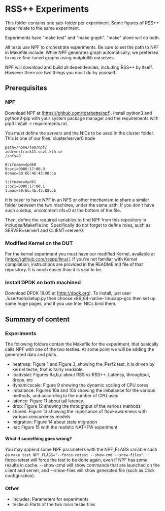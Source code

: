 RSS++ Experiments
=================

This folder contains one sub-folder per experiment. Some figures of RSS++ paper relate to the same experiment.

Experiments have "make test" and "make graph". "make" alone will do both.

All tests use NPF to orchestrate experiments. Be sure to set the path to NPF in Makefile.include. While NPF generates graph automatically, we preferred to make fine-tuned graphs using matplotlib ourselves.

NPF will download and build all dependencies, including RSS++ by itself. However there are two things you must do by yourself:


Prerequisites
-------------

### NPF
Download NPF at (https://github.com/tbarbette/npf). Install python3 and python3-pip with your system package manager and the requirements with pip3 install -r requirements.rxt.

You must define the servers and the NICs to be used in the cluster folder. This is one of our files:
cluster/server0.node
```
path=/home/tom/npf/
addr=nslrack11.ssvl.kth.se
//nfs=0

0:ifname=dpdk0
0:pci=0000:17:00.0
0:mac=50:6b:4b:43:88:ca

1:ifname=dpdk1
1:pci=0000:17:00.1
1:mac=50:6b:4b:43:88:cb
```
It is easer to have NPF in an NFS or other mechanism to share a similar folder between the two machines, under the same path. If you don't have such a setup, uncomment nfs=0 at the bottom of the file.

Then, define the required variables to find NPF from this repository in includes/Makefile.inc. Specifically do not forget to define roles, such as SERVER=server1 and CLIENT=server0.


### Modified Kernel on the DUT
For the kernel experiment you must have our modified Kernel, available at [https://github.com/rsspp/linux]. If you're not familiar with Kernel compilation,  instructions are provided in the README.md file of that repository. It is much easier than it is said to be.

### Install DPDK on both machined
Download DPDK 19.05 at [http://dpdk.org]. To install, just user ./usertools/setup.py then choose x86_64-native-linuxapp-gcc then set up some huge pages, and if you use Intel NICs bind them.

Summary of content
------------------

### Experiments
The following folders contain the Makefile for the experiment, that basically calls NPF with one of the two testies. At some point we will be adding the generated data and plots. 

 * heatmap: Figure 1 and Figure 3, showing the iPerf2 test. It is driven by kernel.testie, that is fairly readable.
 * loadvslat: Figures 8a,b,c about RSS vs RSS++. Latency, throughput, drops, etc
 * dynamicscale: Figure 9 showing the dynamic scaling of CPU cores.
 * imbalance: Figures 10a and 10b showing the imbalance for the various methods, and according to the number of CPU used  
 * latency: Figure 11 about tail latency.
 * drop: Figure 12 showing the throughput of the various methods
 * shared: Figure 13 showing the importance of flow-awareness with various concurrency models 
 * migration: Figure 14 about state migration
 * nat: Figure 15 with the realistic NAT+FW experiment
 
#### What if something goes wrong?
You may append some NPF parameters with the NPF_FLAGS variable such as `make test NPF_FLAGS="--force-retest --show-cmd --show-files"`.
--force-retest will force the test to be done again, even if NPF has some results in cache. --show-cmd will show commands that are launched on the client and server, and --show-files will show generated file (such as Click configuration).

### Other
 * includes: Parameters for experiments
 * testie.d: Parts of the two main testie files
